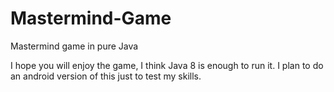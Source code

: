 # Mastermind-Game
Mastermind game in pure Java

I hope you will enjoy the game, I think Java 8 is enough to run it. I plan to do an android version of this just to test my skills.
